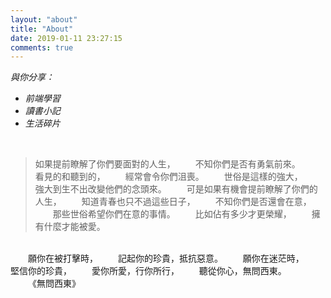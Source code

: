 ```yaml
---
layout: "about"
title: "About"
date: 2019-01-11 23:27:15
comments: true
---
```


*與你分享：*

 - *前端學習*
 - *讀書小記*
 - *生活碎片*

</br>

> 如果提前瞭解了你們要面對的人生，
&emsp;&emsp;不知你們是否有勇氣前來。
&emsp;&emsp;看見的和聽到的，
&emsp;&emsp;經常會令你們沮喪。
&emsp;&emsp;世俗是這樣的強大，
&emsp;&emsp;強大到生不出改變他們的念頭來。
&emsp;&emsp;可是如果有機會提前瞭解了你們的人生，
&emsp;&emsp;知道青春也只不過這些日子，
&emsp;&emsp;不知你們是否還會在意，
&emsp;&emsp;那些世俗希望你們在意的事情。
&emsp;&emsp;比如佔有多少才更榮耀，
&emsp;&emsp;擁有什麼才能被愛。
</br>
&emsp;&emsp;願你在被打擊時，
&emsp;&emsp;記起你的珍貴，抵抗惡意。
&emsp;&emsp;願你在迷茫時，
&emsp;&emsp;堅信你的珍貴，
&emsp;&emsp;愛你所愛，行你所行，
&emsp;&emsp;聽從你心，無問西東。
</br>
&emsp;&emsp;《無問西東》

